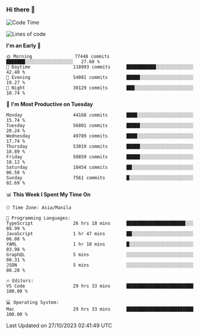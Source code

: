 ### Hi there 👋

<!--START_SECTION:waka-->
![Code Time](http://img.shields.io/badge/Code%20Time-4%2C471%20hrs%2059%20mins-blue)

![Lines of code](https://img.shields.io/badge/From%20Hello%20World%20I%27ve%20Written-107.8%20million%20lines%20of%20code-blue)

**I'm an Early 🐤** 

```text
🌞 Morning                77448 commits       ███████░░░░░░░░░░░░░░░░░░   27.60 % 
🌆 Daytime                118993 commits      ███████████░░░░░░░░░░░░░░   42.40 % 
🌃 Evening                54081 commits       █████░░░░░░░░░░░░░░░░░░░░   19.27 % 
🌙 Night                  30129 commits       ███░░░░░░░░░░░░░░░░░░░░░░   10.74 % 
```
📅 **I'm Most Productive on Tuesday** 

```text
Monday                   44168 commits       ████░░░░░░░░░░░░░░░░░░░░░   15.74 % 
Tuesday                  56801 commits       █████░░░░░░░░░░░░░░░░░░░░   20.24 % 
Wednesday                49789 commits       ████░░░░░░░░░░░░░░░░░░░░░   17.74 % 
Thursday                 53019 commits       █████░░░░░░░░░░░░░░░░░░░░   18.89 % 
Friday                   50859 commits       █████░░░░░░░░░░░░░░░░░░░░   18.12 % 
Saturday                 18454 commits       ██░░░░░░░░░░░░░░░░░░░░░░░   06.58 % 
Sunday                   7561 commits        █░░░░░░░░░░░░░░░░░░░░░░░░   02.69 % 
```


📊 **This Week I Spent My Time On** 

```text
🕑︎ Time Zone: Asia/Manila

💬 Programming Languages: 
TypeScript               26 hrs 18 mins      ██████████████████████░░░   88.99 % 
JavaScript               1 hr 47 mins        ██░░░░░░░░░░░░░░░░░░░░░░░   06.08 % 
YAML                     1 hr 10 mins        █░░░░░░░░░░░░░░░░░░░░░░░░   03.98 % 
GraphQL                  5 mins              ░░░░░░░░░░░░░░░░░░░░░░░░░   00.31 % 
JSON                     5 mins              ░░░░░░░░░░░░░░░░░░░░░░░░░   00.28 % 

🔥 Editors: 
VS Code                  29 hrs 33 mins      █████████████████████████   100.00 % 

💻 Operating System: 
Mac                      29 hrs 33 mins      █████████████████████████   100.00 % 
```


 Last Updated on 27/10/2023 02:41:49 UTC
<!--END_SECTION:waka-->


<!--
**rad182/rad182** is a ✨ _special_ ✨ repository because its `README.md` (this file) appears on your GitHub profile.

Here are some ideas to get you started:

- 🔭 I’m currently working on ...
- 🌱 I’m currently learning ...
- 👯 I’m looking to collaborate on ...
- 🤔 I’m looking for help with ...
- 💬 Ask me about ...
- 📫 How to reach me: ...
- 😄 Pronouns: ...
- ⚡ Fun fact: ...
-->
